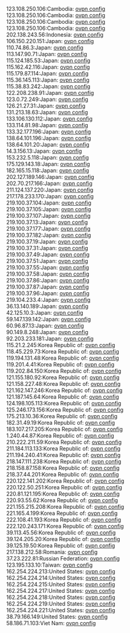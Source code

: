 123.108.250.106:Cambodia: [ovpn config](vpn/123_108_250_106.ovpn)  
123.108.250.106:Cambodia: [ovpn config](vpn/123_108_250_106.ovpn)  
123.108.250.106:Cambodia: [ovpn config](vpn/123_108_250_106.ovpn)  
123.108.250.106:Cambodia: [ovpn config](vpn/123_108_250_106.ovpn)  
202.138.243.56:Indonesia: [ovpn config](vpn/202_138_243_56.ovpn)  
106.150.220.151:Japan: [ovpn config](vpn/106_150_220_151.ovpn)  
110.74.86.3:Japan: [ovpn config](vpn/110_74_86_3.ovpn)  
113.147.90.71:Japan: [ovpn config](vpn/113_147_90_71.ovpn)  
115.124.185.53:Japan: [ovpn config](vpn/115_124_185_53.ovpn)  
115.162.42.116:Japan: [ovpn config](vpn/115_162_42_116.ovpn)  
115.179.87.114:Japan: [ovpn config](vpn/115_179_87_114.ovpn)  
115.36.145.113:Japan: [ovpn config](vpn/115_36_145_113.ovpn)  
115.38.83.242:Japan: [ovpn config](vpn/115_38_83_242.ovpn)  
122.208.238.91:Japan: [ovpn config](vpn/122_208_238_91.ovpn)  
123.0.72.249:Japan: [ovpn config](vpn/123_0_72_249.ovpn)  
126.21.27.31:Japan: [ovpn config](vpn/126_21_27_31.ovpn)  
131.213.18.63:Japan: [ovpn config](vpn/131_213_18_63.ovpn)  
133.106.130.112:Japan: [ovpn config](vpn/133_106_130_112.ovpn)  
133.114.81.98:Japan: [ovpn config](vpn/133_114_81_98.ovpn)  
133.32.177.196:Japan: [ovpn config](vpn/133_32_177_196.ovpn)  
138.64.101.196:Japan: [ovpn config](vpn/138_64_101_196.ovpn)  
138.64.101.20:Japan: [ovpn config](vpn/138_64_101_20.ovpn)  
14.3.156.13:Japan: [ovpn config](vpn/14_3_156_13.ovpn)  
153.232.5.118:Japan: [ovpn config](vpn/153_232_5_118.ovpn)  
175.129.143.18:Japan: [ovpn config](vpn/175_129_143_18.ovpn)  
182.165.15.118:Japan: [ovpn config](vpn/182_165_15_118.ovpn)  
202.127.189.146:Japan: [ovpn config](vpn/202_127_189_146.ovpn)  
202.70.217.166:Japan: [ovpn config](vpn/202_70_217_166.ovpn)  
211.124.137.220:Japan: [ovpn config](vpn/211_124_137_220.ovpn)  
217.178.233.170:Japan: [ovpn config](vpn/217_178_233_170.ovpn)  
219.100.37.104:Japan: [ovpn config](vpn/219_100_37_104.ovpn)  
219.100.37.105:Japan: [ovpn config](vpn/219_100_37_105.ovpn)  
219.100.37.107:Japan: [ovpn config](vpn/219_100_37_107.ovpn)  
219.100.37.13:Japan: [ovpn config](vpn/219_100_37_13.ovpn)  
219.100.37.177:Japan: [ovpn config](vpn/219_100_37_177.ovpn)  
219.100.37.182:Japan: [ovpn config](vpn/219_100_37_182.ovpn)  
219.100.37.19:Japan: [ovpn config](vpn/219_100_37_19.ovpn)  
219.100.37.31:Japan: [ovpn config](vpn/219_100_37_31.ovpn)  
219.100.37.49:Japan: [ovpn config](vpn/219_100_37_49.ovpn)  
219.100.37.51:Japan: [ovpn config](vpn/219_100_37_51.ovpn)  
219.100.37.55:Japan: [ovpn config](vpn/219_100_37_55.ovpn)  
219.100.37.58:Japan: [ovpn config](vpn/219_100_37_58.ovpn)  
219.100.37.86:Japan: [ovpn config](vpn/219_100_37_86.ovpn)  
219.100.37.87:Japan: [ovpn config](vpn/219_100_37_87.ovpn)  
219.100.37.96:Japan: [ovpn config](vpn/219_100_37_96.ovpn)  
219.104.233.4:Japan: [ovpn config](vpn/219_104_233_4.ovpn)  
36.13.140.189:Japan: [ovpn config](vpn/36_13_140_189.ovpn)  
42.125.10.3:Japan: [ovpn config](vpn/42_125_10_3.ovpn)  
59.147.139.142:Japan: [ovpn config](vpn/59_147_139_142.ovpn)  
60.96.87.13:Japan: [ovpn config](vpn/60_96_87_13.ovpn)  
90.149.8.248:Japan: [ovpn config](vpn/90_149_8_248.ovpn)  
92.203.233.181:Japan: [ovpn config](vpn/92_203_233_181.ovpn)  
115.21.2.245:Korea Republic of: [ovpn config](vpn/115_21_2_245.ovpn)  
118.45.229.73:Korea Republic of: [ovpn config](vpn/118_45_229_73.ovpn)  
119.194.131.48:Korea Republic of: [ovpn config](vpn/119_194_131_48.ovpn)  
119.201.4.41:Korea Republic of: [ovpn config](vpn/119_201_4_41.ovpn)  
119.202.84.150:Korea Republic of: [ovpn config](vpn/119_202_84_150.ovpn)  
121.155.180.92:Korea Republic of: [ovpn config](vpn/121_155_180_92.ovpn)  
121.158.227.48:Korea Republic of: [ovpn config](vpn/121_158_227_48.ovpn)  
121.162.147.246:Korea Republic of: [ovpn config](vpn/121_162_147_246.ovpn)  
121.187.145.64:Korea Republic of: [ovpn config](vpn/121_187_145_64.ovpn)  
124.198.105.113:Korea Republic of: [ovpn config](vpn/124_198_105_113.ovpn)  
125.246.173.156:Korea Republic of: [ovpn config](vpn/125_246_173_156.ovpn)  
175.213.10.36:Korea Republic of: [ovpn config](vpn/175_213_10_36.ovpn)  
182.31.49.19:Korea Republic of: [ovpn config](vpn/182_31_49_19.ovpn)  
183.107.217.205:Korea Republic of: [ovpn config](vpn/183_107_217_205.ovpn)  
1.240.44.87:Korea Republic of: [ovpn config](vpn/1_240_44_87.ovpn)  
210.222.211.59:Korea Republic of: [ovpn config](vpn/210_222_211_59.ovpn)  
211.184.113.133:Korea Republic of: [ovpn config](vpn/211_184_113_133.ovpn)  
211.194.240.41:Korea Republic of: [ovpn config](vpn/211_194_240_41.ovpn)  
218.147.111.238:Korea Republic of: [ovpn config](vpn/218_147_111_238.ovpn)  
218.158.87.158:Korea Republic of: [ovpn config](vpn/218_158_87_158.ovpn)  
218.37.44.201:Korea Republic of: [ovpn config](vpn/218_37_44_201.ovpn)  
220.122.141.202:Korea Republic of: [ovpn config](vpn/220_122_141_202.ovpn)  
220.122.50.251:Korea Republic of: [ovpn config](vpn/220_122_50_251.ovpn)  
220.81.121.195:Korea Republic of: [ovpn config](vpn/220_81_121_195.ovpn)  
220.93.55.62:Korea Republic of: [ovpn config](vpn/220_93_55_62.ovpn)  
221.155.215.208:Korea Republic of: [ovpn config](vpn/221_155_215_208.ovpn)  
221.165.4.199:Korea Republic of: [ovpn config](vpn/221_165_4_199.ovpn)  
222.108.41.193:Korea Republic of: [ovpn config](vpn/222_108_41_193.ovpn)  
222.120.243.171:Korea Republic of: [ovpn config](vpn/222_120_243_171.ovpn)  
39.113.45.56:Korea Republic of: [ovpn config](vpn/39_113_45_56.ovpn)  
39.124.205.20:Korea Republic of: [ovpn config](vpn/39_124_205_20.ovpn)  
39.125.19.50:Korea Republic of: [ovpn config](vpn/39_125_19_50.ovpn)  
217.138.212.58:Romania: [ovpn config](vpn/217_138_212_58.ovpn)  
37.23.222.81:Russian Federation: [ovpn config](vpn/37_23_222_81.ovpn)  
123.195.133.10:Taiwan: [ovpn config](vpn/123_195_133_10.ovpn)  
162.254.224.213:United States: [ovpn config](vpn/162_254_224_213.ovpn)  
162.254.224.214:United States: [ovpn config](vpn/162_254_224_214.ovpn)  
162.254.224.215:United States: [ovpn config](vpn/162_254_224_215.ovpn)  
162.254.224.217:United States: [ovpn config](vpn/162_254_224_217.ovpn)  
162.254.224.218:United States: [ovpn config](vpn/162_254_224_218.ovpn)  
162.254.224.219:United States: [ovpn config](vpn/162_254_224_219.ovpn)  
162.254.224.221:United States: [ovpn config](vpn/162_254_224_221.ovpn)  
38.79.166.149:United States: [ovpn config](vpn/38_79_166_149.ovpn)  
58.186.71.103:Viet Nam: [ovpn config](vpn/58_186_71_103.ovpn)  
